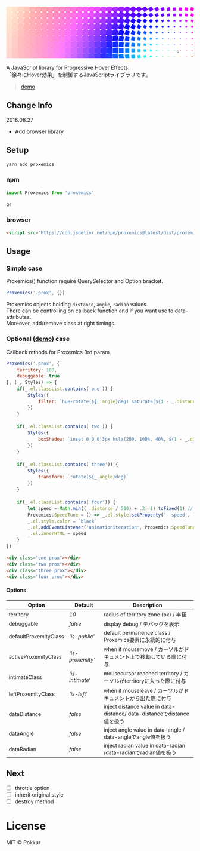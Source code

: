 ![alt](hero.min.png)

A JavaScript library for Progressive Hover Effects.  
「徐々にHover効果」を制御するJavaScriptライブラリです。
> [demo](https://pokkur.github.io/proxemics/)

## Change Info

2018.08.27

- Add browser library

## Setup

```command
yarn add proxemics
```

### npm

```js
import Proxemics from 'proxemics'
```

or

### browser

```html
<script src="https://cdn.jsdelivr.net/npm/proxemics@latest/dist/proxemics.min.js"></script>
```

## Usage

### Simple case

Proxemics() function require QuerySelector and Option bracket.

```js
Proxemics('.prox', {})
```

Proxemics objects holding `distance`, `angle`, `radian` values.  
There can be controlling on callback function and if you want use to data-attributes.  
Moreover, add/remove class at right timings.

### Optional ([demo](https://pokkur.github.io/proxemics/)) case

Callback mthods for Proxemics 3rd param.

```js
Proxemics('.prox', {
    territory: 100,
    debuggable: true
}, (_, Styles) => {
    if(_.el.classList.contains('one')) {
        Styles({
            filter: `hue-rotate(${_.angle}deg) saturate(${1 - _.distance * .005})`
        })
    }

    if(_.el.classList.contains('two')) {
        Styles({
            boxShadow: `inset 0 0 0 3px hsla(200, 100%, 40%, ${1 - _.distance * .005}`
        })
    }

    if(_.el.classList.contains('three')) {
        Styles({
            transform: `rotate(${_.angle}deg)`
        })
    }

    if(_.el.classList.contains('four')) {
        let speed = Math.min((_.distance / 500) + .2, 1).toFixed(1) // from .2 to 1
        Proxemics.SpeedTune = () => _.el.style.setProperty('--speed', `${speed}s`)
        _.el.style.color = `black`
        _.el.addEventListener('animationiteration', Proxemics.SpeedTune)
        _.el.innerHTML = speed
    }
})
```

```html
<div class="one prox"></div>
<div class="two prox"></div>
<div class="three prox"></div>
<div class="four prox"></div>
```

#### Options

|        Option         |     Default      |                               Description                               |
| --------------------- | ---------------- | ----------------------------------------------------------------------- |
| territory             | _10_             | radius of territory zone (px) / 半径                                    |
| debuggable            | _false_          | display debug / デバッグを表示                                          |
| defaultProxemityClass | _'is-public'_    | default permanence class / Proxemics要素に永続的に付与                  |
| activeProxemityClass  | _'is-proxemity'_ | when if mousemove / カーソルがドキュメント上で移動している際に付与      |
| intimateClass         | _'is-intimate'_  | mousecursor reached territory / カーソルがterritoryに入った際に付与     |
| leftProxemityClass    | _'is-left'_      | when if mouseleave / カーソルがドキュメントから出た際に付与             |
| dataDistance          | _false_          | inject distance value in data-distance/ data-distanceでdistance値を扱う |
| dataAngle             | _false_          | inject angle value in data-angle / data-angleでangle値を扱う            |
| dataRadian            | _false_          | inject radian value in data-radian /data-radianでradian値を扱う         |

## Next

- [ ] throttle option
- [ ] inherit original style
- [ ] destroy method

# License

MIT © Pokkur
